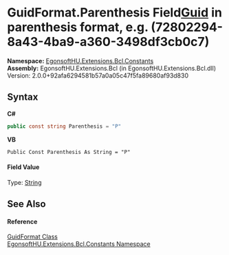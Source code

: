 # GuidFormat.Parenthesis Field<a href="https://docs.microsoft.com/dotnet/api/system.guid" target="_blank" rel="noopener noreferrer">Guid</a> in parenthesis format, e.g. (72802294-8a43-4ba9-a360-3498df3cb0c7)

**Namespace:**&nbsp;<a href="N_EgonsoftHU_Extensions_Bcl_Constants.md">EgonsoftHU.Extensions.Bcl.Constants</a><br />**Assembly:**&nbsp;EgonsoftHU.Extensions.Bcl (in EgonsoftHU.Extensions.Bcl.dll) Version: 2.0.0+92afa6294581b57a0a05c47f5fa89680af93d830

## Syntax

**C#**<br />
``` C#
public const string Parenthesis = "P"
```

**VB**<br />
``` VB
Public Const Parenthesis As String = "P"
```


#### Field Value
Type: <a href="https://docs.microsoft.com/dotnet/api/system.string" target="_blank" rel="noopener noreferrer">String</a>

## See Also


#### Reference
<a href="T_EgonsoftHU_Extensions_Bcl_Constants_GuidFormat.md">GuidFormat Class</a><br /><a href="N_EgonsoftHU_Extensions_Bcl_Constants.md">EgonsoftHU.Extensions.Bcl.Constants Namespace</a><br />